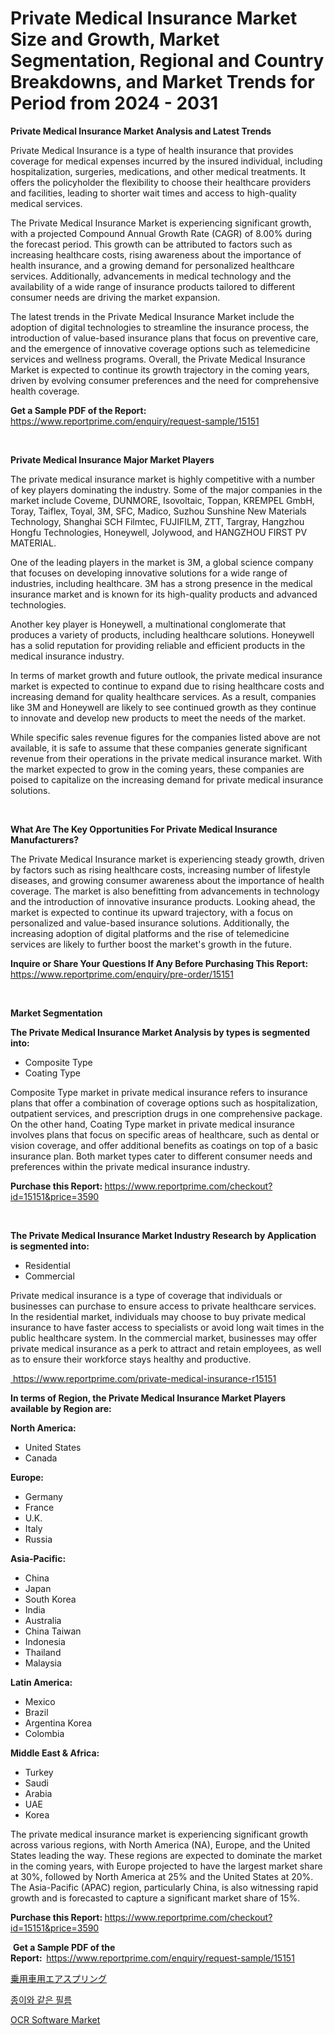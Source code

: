 <p><h1>Private Medical Insurance Market Size and Growth, Market Segmentation, Regional and Country Breakdowns, and Market Trends for Period from 2024 -  2031</h1></p><p><strong>Private Medical Insurance Market Analysis and Latest Trends</strong></p>
<p><p>Private Medical Insurance is a type of health insurance that provides coverage for medical expenses incurred by the insured individual, including hospitalization, surgeries, medications, and other medical treatments. It offers the policyholder the flexibility to choose their healthcare providers and facilities, leading to shorter wait times and access to high-quality medical services.</p><p>The Private Medical Insurance Market is experiencing significant growth, with a projected Compound Annual Growth Rate (CAGR) of 8.00% during the forecast period. This growth can be attributed to factors such as increasing healthcare costs, rising awareness about the importance of health insurance, and a growing demand for personalized healthcare services. Additionally, advancements in medical technology and the availability of a wide range of insurance products tailored to different consumer needs are driving the market expansion.</p><p>The latest trends in the Private Medical Insurance Market include the adoption of digital technologies to streamline the insurance process, the introduction of value-based insurance plans that focus on preventive care, and the emergence of innovative coverage options such as telemedicine services and wellness programs. Overall, the Private Medical Insurance Market is expected to continue its growth trajectory in the coming years, driven by evolving consumer preferences and the need for comprehensive health coverage.</p></p>
<p><strong>Get a Sample PDF of the Report:&nbsp;</strong> <a href="https://www.reportprime.com/enquiry/request-sample/15151">https://www.reportprime.com/enquiry/request-sample/15151</a></p>
<p>&nbsp;</p>
<p><strong>Private Medical Insurance Major Market Players</strong></p>
<p><p>The private medical insurance market is highly competitive with a number of key players dominating the industry. Some of the major companies in the market include Coveme, DUNMORE, Isovoltaic, Toppan, KREMPEL GmbH, Toray, Taiflex, Toyal, 3M, SFC, Madico, Suzhou Sunshine New Materials Technology, Shanghai SCH Filmtec, FUJIFILM, ZTT, Targray, Hangzhou Hongfu Technologies, Honeywell, Jolywood, and HANGZHOU FIRST PV MATERIAL.</p><p>One of the leading players in the market is 3M, a global science company that focuses on developing innovative solutions for a wide range of industries, including healthcare. 3M has a strong presence in the medical insurance market and is known for its high-quality products and advanced technologies.</p><p>Another key player is Honeywell, a multinational conglomerate that produces a variety of products, including healthcare solutions. Honeywell has a solid reputation for providing reliable and efficient products in the medical insurance industry.</p><p>In terms of market growth and future outlook, the private medical insurance market is expected to continue to expand due to rising healthcare costs and increasing demand for quality healthcare services. As a result, companies like 3M and Honeywell are likely to see continued growth as they continue to innovate and develop new products to meet the needs of the market.</p><p>While specific sales revenue figures for the companies listed above are not available, it is safe to assume that these companies generate significant revenue from their operations in the private medical insurance market. With the market expected to grow in the coming years, these companies are poised to capitalize on the increasing demand for private medical insurance solutions.</p></p>
<p>&nbsp;</p>
<p><strong>What Are The Key Opportunities For Private Medical Insurance Manufacturers?</strong></p>
<p><p>The Private Medical Insurance market is experiencing steady growth, driven by factors such as rising healthcare costs, increasing number of lifestyle diseases, and growing consumer awareness about the importance of health coverage. The market is also benefitting from advancements in technology and the introduction of innovative insurance products. Looking ahead, the market is expected to continue its upward trajectory, with a focus on personalized and value-based insurance solutions. Additionally, the increasing adoption of digital platforms and the rise of telemedicine services are likely to further boost the market's growth in the future.</p></p>
<p><strong>Inquire or Share Your Questions If Any Before Purchasing This Report:</strong> <a href="https://www.reportprime.com/enquiry/pre-order/15151">https://www.reportprime.com/enquiry/pre-order/15151</a></p>
<p>&nbsp;</p>
<p><strong>Market Segmentation</strong></p>
<p><strong>The Private Medical Insurance Market Analysis by types is segmented into:</strong></p>
<p><ul><li>Composite Type</li><li>Coating Type</li></ul></p>
<p><p>Composite Type market in private medical insurance refers to insurance plans that offer a combination of coverage options such as hospitalization, outpatient services, and prescription drugs in one comprehensive package. On the other hand, Coating Type market in private medical insurance involves plans that focus on specific areas of healthcare, such as dental or vision coverage, and offer additional benefits as coatings on top of a basic insurance plan. Both market types cater to different consumer needs and preferences within the private medical insurance industry.</p></p>
<p><strong>Purchase this Report:&nbsp;</strong><a href="https://www.reportprime.com/checkout?id=15151&price=3590">https://www.reportprime.com/checkout?id=15151&price=3590</a></p>
<p>&nbsp;</p>
<p><strong>The Private Medical Insurance Market Industry Research by Application is segmented into:</strong></p>
<p><ul><li>Residential</li><li>Commercial</li></ul></p>
<p><p>Private medical insurance is a type of coverage that individuals or businesses can purchase to ensure access to private healthcare services. In the residential market, individuals may choose to buy private medical insurance to have faster access to specialists or avoid long wait times in the public healthcare system. In the commercial market, businesses may offer private medical insurance as a perk to attract and retain employees, as well as to ensure their workforce stays healthy and productive.</p></p>
<p><a href="https://www.reportprime.com/private-medical-insurance-r15151">&nbsp;https://www.reportprime.com/private-medical-insurance-r15151</a></p>
<p><strong>In terms of Region, the Private Medical Insurance Market Players available by Region are:</strong></p>
<p>
    <p> <strong> North America: </strong>
        <ul>
            <li>United States</li>
            <li>Canada</li>
        </ul>
        </p> 
    <p> <strong> Europe: </strong>
        <ul>
            <li>Germany</li>
            <li>France</li>
            <li>U.K.</li>
            <li>Italy</li>
            <li>Russia</li>
        </ul>
        </p> 
    <p> <strong> Asia-Pacific: </strong>
        <ul>
            <li>China</li>
            <li>Japan</li>
            <li>South Korea</li>
            <li>India</li>
            <li>Australia</li>
            <li>China Taiwan</li>
            <li>Indonesia</li>
            <li>Thailand</li>
            <li>Malaysia</li>
        </ul>
        </p> 
    <p> <strong> Latin America: </strong>
        <ul>
            <li>Mexico</li>
            <li>Brazil</li>
            <li>Argentina Korea</li>
            <li>Colombia</li>
        </ul>
        </p> 
    <p> <strong> Middle East & Africa: </strong>
        <ul>
            <li>Turkey</li>
            <li>Saudi</li>
            <li>Arabia</li>
            <li>UAE</li>
            <li>Korea</li>
        </ul>
    </p>
    </p>
<p><p>The private medical insurance market is experiencing significant growth across various regions, with North America (NA), Europe, and the United States leading the way. These regions are expected to dominate the market in the coming years, with Europe projected to have the largest market share at 30%, followed by North America at 25% and the United States at 20%. The Asia-Pacific (APAC) region, particularly China, is also witnessing rapid growth and is forecasted to capture a significant market share of 15%.</p></p>
<p><strong>Purchase this Report: </strong><a href="https://www.reportprime.com/checkout?id=15151&price=3590">https://www.reportprime.com/checkout?id=15151&price=3590</a></p>
<p>&nbsp;<strong>Get a Sample PDF of the Report:&nbsp;&nbsp;</strong><a href="https://www.reportprime.com/enquiry/request-sample/15151">https://www.reportprime.com/enquiry/request-sample/15151</a></p>
<p><strong></strong></p>
<p><p><a href="https://github.com/mohamedbakry57/Market-Research-Report-List-5/blob/main/114475487201.md">乗用車用エアスプリング</a></p><p><a href="https://github.com/laholand/Market-Research-Report-List-6/blob/main/1875401108014.md">종이와 같은 필름</a></p><p><a href="https://github.com/markusgodoy/Market-Research-Report-List-5/blob/main/ocr-software-market.md">OCR Software Market</a></p></p>